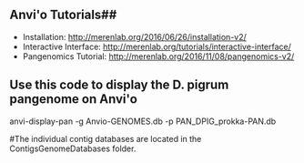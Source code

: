 ## Anvi'o Tutorials##

* Installation: http://merenlab.org/2016/06/26/installation-v2/
* Interactive Interface: http://merenlab.org/tutorials/interactive-interface/
* Pangenomics Tutorial: http://merenlab.org/2016/11/08/pangenomics-v2/


## Use this code to display the D. pigrum pangenome on Anvi'o ##

anvi-display-pan -g Anvio-GENOMES.db -p PAN_DPIG_prokka-PAN.db
                 
#The individual contig databases are located in the ContigsGenomeDatabases folder.